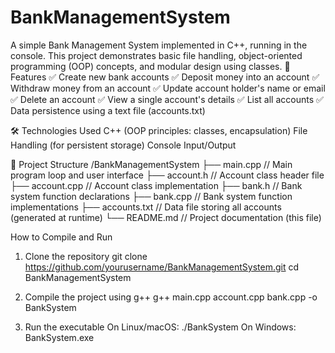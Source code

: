 # BankManagementSystem

A simple Bank Management System implemented in C++, running in the console. This project demonstrates basic file handling, object-oriented programming (OOP) concepts, and modular design using classes.
🚀Features
✅ Create new bank accounts
✅ Deposit money into an account
✅ Withdraw money from an account
✅ Update account holder's name or email
✅ Delete an account
✅ View a single account's details
✅ List all accounts
✅ Data persistence using a text file (accounts.txt)

🛠️ Technologies Used
C++ (OOP principles: classes, encapsulation)
File Handling (for persistent storage)
Console Input/Output

📁 Project Structure
/BankManagementSystem
  ├── main.cpp          // Main program loop and user interface
  ├── account.h         // Account class header file
  ├── account.cpp       // Account class implementation
  ├── bank.h            // Bank system function declarations
  ├── bank.cpp          // Bank system function implementations
  ├── accounts.txt      // Data file storing all accounts (generated at runtime)
  └── README.md         // Project documentation (this file)

 How to Compile and Run
 1. Clone the repository
git clone https://github.com/yourusername/BankManagementSystem.git
cd BankManagementSystem
 
 3. Compile the project using g++
    g++ main.cpp account.cpp bank.cpp -o BankSystem
 5. Run the executable
    On Linux/macOS:
      ./BankSystem
    On Windows:
      BankSystem.exe
